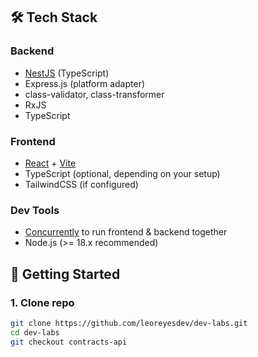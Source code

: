 ## 🛠️ Tech Stack

### Backend
- [NestJS](https://nestjs.com/) (TypeScript)
- Express.js (platform adapter)
- class-validator, class-transformer
- RxJS
- TypeScript

### Frontend
- [React](https://react.dev/) + [Vite](https://vitejs.dev/)
- TypeScript (optional, depending on your setup)
- TailwindCSS (if configured)

### Dev Tools
- [Concurrently](https://www.npmjs.com/package/concurrently) to run frontend & backend together
- Node.js (>= 18.x recommended)

## 🚀 Getting Started

### 1. Clone repo

```bash
git clone https://github.com/leoreyesdev/dev-labs.git
cd dev-labs
git checkout contracts-api
```
